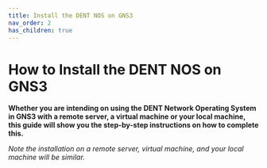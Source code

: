```yaml
---
title: Install the DENT NOS on GNS3
nav_order: 2
has_children: true
---
```


# How to Install the DENT NOS on GNS3

**Whether you are intending on using the DENT Network Operating System
in GNS3 with a remote server, a virtual machine or your local machine,
this guide will show you the step-by-step instructions on how
to complete this.**

*Note the installation on a remote server, virtual machine, and your
local machine will be similar.*

